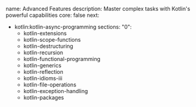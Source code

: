 name: Advanced Features
description: Master complex tasks with Kotlin's powerful capabilities
core: false
next:
  - kotlin:kotlin-async-programming
sections:
  "0":
    - kotlin-extensions
    - kotlin-scope-functions
    - kotlin-destructuring
    - kotlin-recursion
    - kotlin-functional-programming
    - kotlin-generics
    - kotlin-reflection
    - kotlin-idioms-iii
    - kotlin-file-operations
    - kotlin-exception-handling
    - kotlin-packages
